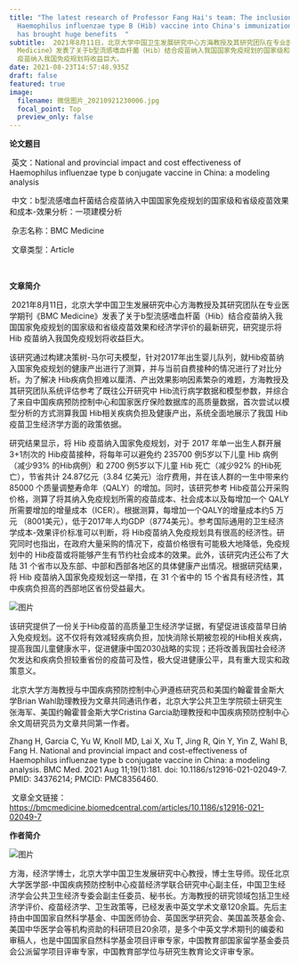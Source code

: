 ```yaml
---
title: "The latest research of Professor Fang Hai's team: The inclusion of
  Haemophilus influenzae type B (Hib) vaccine into China's immunization program
  has brought huge benefits  "
subtitle:  2021年8月11日，北京大学中国卫生发展研究中心方海教授及其研究团队在专业医学期刊《BMC
  Medicine》发表了关于b型流感嗜血杆菌（Hib）结合疫苗纳入我国国家免疫规划的国家级和省级疫苗效果和经济学评价的最新研究，研究提示将 Hib
  疫苗纳入我国免疫规划将收益巨大。
date: 2021-08-23T14:57:48.935Z
draft: false
featured: true
image:
  filename: 微信图片_20210921230006.jpg
  focal_point: Top
  preview_only: false
---
```

**论文题目**

 英文：National and provincial impact and cost effectiveness of Haemophilus influenzae type b conjugate vaccine in China: a modeling analysis

 中文：b型流感嗜血杆菌结合疫苗纳入中国国家免疫规划的国家级和省级疫苗效果和成本-效果分析：一项建模分析

 杂志名称：BMC Medicine

 文章类型：Article

 

**文章简介**

 2021年8月11日，北京大学中国卫生发展研究中心方海教授及其研究团队在专业医学期刊《BMC Medicine》发表了关于b型流感嗜血杆菌（Hib）结合疫苗纳入我国国家免疫规划的国家级和省级疫苗效果和经济学评价的最新研究，研究提示将 Hib 疫苗纳入我国免疫规划将收益巨大。

该研究通过构建决策树-马尔可夫模型，针对2017年出生婴儿队列，就Hib疫苗纳入国家免疫规划的健康产出进行了测算，并与当前自费接种的情况进行了对比分析。为了解决 Hib疾病负担难以厘清、产出效果影响因素繁杂的难题，方海教授及其研究团队系统评估参考了既往公开研究中 Hib流行病学数据和模型参数，并综合了来自中国疾病预防控制中心和国家医疗保险数据库的高质量数据，首次尝试以模型分析的方式测算我国 Hib相关疾病负担及健康产出，系统全面地展示了我国 Hib 疫苗卫生经济学方面的政策依据。

研究结果显示，将 Hib 疫苗纳入国家免疫规划，对于 2017 年单一出生人群开展3+1剂次的 Hib疫苗接种，将每年可以避免约 235700 例5岁以下儿童 Hib 病例（减少93% 的Hib病例）和 2700 例5岁以下儿童 Hib 死亡（减少92% 的Hib死亡），节省共计 24.87亿元（3.84 亿美元）治疗费用，并在该人群的一生中带来约 85000 个质量调整寿命年（QALY）的增加。同时，该研究参考 Hib疫苗公开采购价格，测算了将其纳入免疫规划所需的疫苗成本、社会成本以及每增加一个 QALY所需要增加的增量成本（ICER）。根据测算，每增加一个QALY的增量成本约5 万元 （8001美元），低于2017年人均GDP（8774美元）。参考国际通用的卫生经济学成本-效果评价标准可以判断，将 Hib疫苗纳入免疫规划具有很高的经济性。研究同时也指出，在政府大量采购的情况下，疫苗价格很有可能极大地降低，免疫规划中的 Hib疫苗或将能够产生有节约社会成本的效果。此外，该研究内还公布了大陆 31 个省市以及东部、中部和西部各地区的具体健康产出情况。根据研究结果，将 Hib 疫苗纳入国家免疫规划这一举措，在 31 个省中的 15 个省具有经济性，其中疾病负担高的西部地区省份受益最大。



![图片](https://mmbiz.qpic.cn/mmbiz_png/iaFbjHZ1liadm9jRTJZ2LPfhibX8P74wdbABayBXbwRpnFdibJx26Kia6p38MiaSFRJDXgaxf8r22lx45xYcIIh6ib2YQ/640?wx_fmt=png&tp=webp&wxfrom=5&wx_lazy=1&wx_co=1)

该研究提供了一份关于Hib疫苗的高质量卫生经济学证据，有望促进该疫苗早日纳入免疫规划。这不仅将有效减轻疾病负担，加快消除长期被忽视的Hib相关疾病，提高我国儿童健康水平，促进健康中国2030战略的实现；还将改善我国社会经济欠发达和疾病负担较重省份的疫苗可及性，极大促进健康公平，具有重大现实和政策意义。

 北京大学方海教授与中国疾病预防控制中心尹遵栋研究员和美国约翰霍普金斯大学Brian Wahl助理教授为文章共同通讯作者，北京大学公共卫生学院硕士研究生张海军、美国约翰霍普金斯大学Cristina Garcia助理教授和中国疾病预防控制中心余文周研究员为文章共同第一作者。

Zhang H, Garcia C, Yu W, Knoll MD, Lai X, Xu T, Jing R, Qin Y, Yin Z, Wahl B, Fang H. National and provincial impact and cost-effectiveness of Haemophilus influenzae type b conjugate vaccine in China: a modeling analysis. BMC Med. 2021 Aug 11;19(1):181. doi: 10.1186/s12916-021-02049-7. PMID: 34376214; PMCID: PMC8356460.

 文章全文链接：https://bmcmedicine.biomedcentral.com/articles/10.1186/s12916-021-02049-7

**作者简介**

![图片](https://mmbiz.qpic.cn/mmbiz_jpg/iaFbjHZ1liadm9jRTJZ2LPfhibX8P74wdbASxRovZqp7ES6az4c6c0mLibmPiaTSGBKGLNiaZWibHRrKuuoZAXsusWZkQ/640?wx_fmt=jpeg&tp=webp&wxfrom=5&wx_lazy=1&wx_co=1)

方海，经济学博士，北京大学中国卫生发展研究中心教授，博士生导师。现任北京大学医学部-中国疾病预防控制中心疫苗经济学联合研究中心副主任，中国卫生经济学会公共卫生经济专委会副主任委员、秘书长。方海教授的研究领域包括卫生经济学评价、疫苗经济学、卫生政策等，已经发表中英文学术文章120余篇。先后主持由中国国家自然科学基金、中国医师协会、英国医学研究会、美国盖茨基金会、美国中华医学会等机构资助的科研项目20余项，是多个中英文学术期刊的编委和审稿人，也是中国国家自然科学基金项目评审专家，中国教育部国家留学基金委员会公派留学项目评审专家，中国教育部学位与研究生教育论文评审专家。